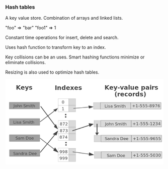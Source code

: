### Hash tables

A key value store. Combination of arrays and linked lists.


"foo" => "bar"
"foo1" => 1

Constant time operations for insert, delete and search.

Uses hash function to transform key to an index.

Key collisions can be an uses. Smart hashing functions minimize or eliminate collisions. 

Resizing is also used to optimize hash tables.

![hash table](../images/hash-table.png)
